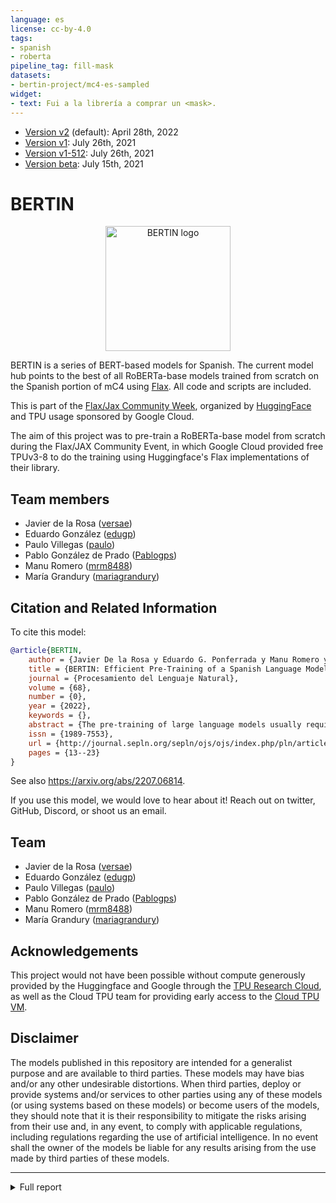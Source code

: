 ```yaml
---
language: es
license: cc-by-4.0
tags:
- spanish
- roberta
pipeline_tag: fill-mask
datasets:
- bertin-project/mc4-es-sampled
widget:
- text: Fui a la librería a comprar un <mask>.
---
```


- [Version v2](https://huggingface.co/bertin-project/bertin-roberta-base-spanish/tree/v2) (default): April 28th, 2022
- [Version v1](https://huggingface.co/bertin-project/bertin-roberta-base-spanish/tree/v1): July 26th, 2021
- [Version v1-512](https://huggingface.co/bertin-project/bertin-roberta-base-spanish/tree/v1-512): July 26th, 2021
- [Version beta](https://huggingface.co/bertin-project/bertin-roberta-base-spanish/tree/beta): July 15th, 2021

# BERTIN

<div align=center>
<img alt="BERTIN logo" src="https://huggingface.co/bertin-project/bertin-roberta-base-spanish/resolve/main/images/bertin.png" width="200px">
</div>

BERTIN is a series of BERT-based models for Spanish. The current model hub points to the best of all RoBERTa-base models trained from scratch on the Spanish portion of mC4 using [Flax](https://github.com/google/flax). All code and scripts are included.

This is part of the
[Flax/Jax Community Week](https://discuss.huggingface.co/t/open-to-the-community-community-week-using-jax-flax-for-nlp-cv/7104), organized by [HuggingFace](https://huggingface.co/) and TPU usage sponsored by Google Cloud.

The aim of this project was to pre-train a RoBERTa-base model from scratch during the Flax/JAX Community Event, in which Google Cloud provided free TPUv3-8 to do the training using Huggingface's Flax implementations of their library.


## Team members

- Javier de la Rosa ([versae](https://huggingface.co/versae))
- Eduardo González ([edugp](https://huggingface.co/edugp))
- Paulo Villegas ([paulo](https://huggingface.co/paulo))
- Pablo González de Prado ([Pablogps](https://huggingface.co/Pablogps))
- Manu Romero ([mrm8488](https://huggingface.co/))
- María Grandury ([mariagrandury](https://huggingface.co/))


## Citation and Related Information

To cite this model:
```bibtex
@article{BERTIN,
	author = {Javier De la Rosa y Eduardo G. Ponferrada y Manu Romero y Paulo Villegas y Pablo González de Prado Salas y María Grandury},
	title = {BERTIN: Efficient Pre-Training of a Spanish Language Model using Perplexity Sampling},
	journal = {Procesamiento del Lenguaje Natural},
	volume = {68},
	number = {0},
	year = {2022},
	keywords = {},
	abstract = {The pre-training of large language models usually requires massive amounts of resources, both in terms of computation and data. Frequently used web sources such as Common Crawl might contain enough noise to make this pretraining sub-optimal. In this work, we experiment with different sampling methods from the Spanish version of mC4, and present a novel data-centric technique which we name perplexity sampling that enables the pre-training of language models in roughly half the amount of steps and using one fifth of the data. The resulting models are comparable to the current state-of-the-art, and even achieve better results for certain tasks. Our work is proof of the versatility of Transformers, and paves the way for small teams to train their models on a limited budget.},
	issn = {1989-7553},
	url = {http://journal.sepln.org/sepln/ojs/ojs/index.php/pln/article/view/6403},
	pages = {13--23}
}
```
See also https://arxiv.org/abs/2207.06814.

If you use this model, we would love to hear about it! Reach out on twitter, GitHub, Discord, or shoot us an email.

## Team

- Javier de la Rosa ([versae](https://huggingface.co/versae))
- Eduardo González ([edugp](https://huggingface.co/edugp))
- Paulo Villegas ([paulo](https://huggingface.co/paulo))
- Pablo González de Prado ([Pablogps](https://huggingface.co/Pablogps))
- Manu Romero ([mrm8488](https://huggingface.co/))
- María Grandury ([mariagrandury](https://huggingface.co/))

## Acknowledgements

This project would not have been possible without compute generously provided by the Huggingface and Google through the
[TPU Research Cloud](https://sites.research.google/trc/), as well as the Cloud TPU team for providing early access to the [Cloud TPU VM](https://cloud.google.com/blog/products/compute/introducing-cloud-tpu-vms).

## Disclaimer

The models published in this repository are intended for a generalist purpose and are available to third parties. These models may have bias and/or any other undesirable distortions. When third parties, deploy or provide systems and/or services to other parties using any of these models (or using systems based on these models) or become users of the models, they should note that it is their responsibility to mitigate the risks arising from their use and, in any event, to comply with applicable regulations, including regulations regarding the use of artificial intelligence. In no event shall the owner of the models be liable for any results arising from the use made by third parties of these models.

<hr>


<details>
<summary>Full report</summary>

# Motivation

According to [Wikipedia](https://en.wikipedia.org/wiki/List_of_languages_by_total_number_of_speakers), Spanish is the second most-spoken language in the world by native speakers (>470 million speakers), only after Chinese, and the fourth including those who speak it as a second language. However, most NLP research is still mainly available in English. Relevant contributions like BERT, XLNet or GPT2 sometimes take years to be available in Spanish and, when they do, it is often via multilingual versions which are not as performant as the English alternative.

At the time of the event there were no RoBERTa models available in Spanish. Therefore, releasing one such model was the primary goal of our project. During the Flax/JAX Community Event we released a beta version of our model, which was the first in the Spanish language. Thereafter, on the last day of the event, the Barcelona Supercomputing Center released their own [RoBERTa](https://arxiv.org/pdf/2107.07253.pdf) model. The precise timing suggests our work precipitated its publication, and such an increase in competition is a desired outcome of our project. We are grateful for their efforts to include BERTIN in their paper, as discussed further below, and recognize the value of their own contribution, which we also acknowledge in our experiments.

Models in monolingual Spanish are hard to come by and, when they do, they are often trained on proprietary datasets and with massive resources. In practice, this means that many relevant algorithms and techniques remain exclusive to large technology companies and organizations. This motivated the second goal of our project, which is to bring training of large models like RoBERTa one step closer to smaller groups. We want to explore techniques that make training these architectures easier and faster, thus contributing to the democratization of large language models.

## Spanish mC4

The dataset mC4 is a multilingual variant of the C4, the Colossal, Cleaned version of Common Crawl's web crawl corpus. While C4 was used to train the T5 text-to-text Transformer models, mC4 comprises natural text in 101 languages drawn from the public Common Crawl web-scrape and was used to train mT5, the multilingual version of T5.

The Spanish portion of mC4 (mC4-es) contains about 416 million samples and 235 billion words in approximately 1TB of uncompressed data.

```bash
$ zcat c4/multilingual/c4-es*.tfrecord*.json.gz | wc -l
416057992
```

```bash
$ zcat c4/multilingual/c4-es*.tfrecord-*.json.gz | jq -r '.text | split(" ") | length' | paste -s -d+ - | bc
235303687795
```

## Perplexity sampling

The large amount of text in mC4-es makes training a language model within the time constraints of the Flax/JAX Community Event problematic. This motivated the exploration of sampling methods, with the goal of creating a subset of the dataset that would allow for the training of well-performing models with roughly one eighth of the data (~50M samples) and at approximately half the training steps.

In order to efficiently build this subset of data, we decided to leverage a technique we call *perplexity sampling*, and whose origin can be traced to the construction of CCNet (Wenzek et al., 2020) and their high quality monolingual datasets from web-crawl data. In their work, they suggest the possibility of applying fast language models trained on high-quality data such as Wikipedia to filter out texts that deviate too much from correct expressions of a language (see Figure 1). They also released Kneser-Ney models (Ney et al., 1994) for 100 languages (Spanish included) as implemented in the KenLM library (Heafield, 2011) and trained on their respective Wikipedias.

<figure>

![Perplexity distributions by percentage CCNet corpus](./images/ccnet.png)

<caption>Figure 1. Perplexity distributions by percentage CCNet corpus.</caption>
</figure>

In this work, we tested the hypothesis that perplexity sampling might help
reduce training-data size and training times, while keeping the performance of
the final model.

## Methodology

In order to test our hypothesis, we first calculated the perplexity of each document in a random subset (roughly a quarter of the data) of mC4-es and extracted their distribution and quartiles (see Figure 2).

<figure>

![Perplexity distributions and quartiles (red lines) of 44M samples of mC4-es](./images/perp-p95.png)

<caption>Figure 2. Perplexity distributions and quartiles (red lines) of 44M samples of mC4-es.</caption>
</figure>

With the extracted perplexity percentiles, we created two functions to oversample the central quartiles with the idea of biasing against samples that are either too small (short, repetitive texts) or too long (potentially poor quality) (see Figure 3).

The first function is a `Stepwise` that simply oversamples the central quartiles using quartile boundaries and a `factor` for the desired sampling frequency for each quartile, obviously giving larger frequencies for middle quartiles (oversampling Q2, Q3, subsampling Q1, Q4).
The second function weighted the perplexity distribution by a Gaussian-like function, to smooth out the sharp boundaries of the `Stepwise` function and give a better approximation to the desired underlying distribution (see Figure 4).

We adjusted the `factor` parameter of the `Stepwise` function, and the `factor` and `width` parameter of the `Gaussian` function to roughly be able to sample 50M samples from the 416M in mC4-es (see Figure 4). For comparison, we also sampled randomly mC4-es up to 50M samples as well. In terms of sizes, we went down from 1TB of data to ~200GB. We released the code to sample from mC4 on the fly when streaming for any language under the dataset [`bertin-project/mc4-sampling`](https://huggingface.co/datasets/bertin-project/mc4-sampling).

<figure>

![Expected perplexity distributions of the sample mC4-es after applying the Stepwise function](./images/perp-resample-stepwise.png)

<caption>Figure 3. Expected perplexity distributions of the sample mC4-es after applying the Stepwise function.</caption>

</figure>

<figure>

![Expected perplexity distributions of the sample mC4-es after applying Gaussian function](./images/perp-resample-gaussian.png)

<caption>Figure 4. Expected perplexity distributions of the sample mC4-es after applying Gaussian function.</caption>
</figure>

Figure 5 shows the actual perplexity distributions of the generated 50M subsets for each of the executed subsampling procedures. All subsets can be easily accessed for reproducibility purposes using the [`bertin-project/mc4-es-sampled`](https://huggingface.co/datasets/bertin-project/mc4-es-sampled) dataset. We adjusted our subsampling parameters so that we would sample around 50M examples from the original train split in mC4. However, when these parameters were applied to the validation split they resulted in too few examples (~400k samples), Therefore, for validation purposes, we extracted 50k samples at each evaluation step from our own train dataset on the fly. Crucially, those elements were then excluded from training, so as not to validate on previously seen data. In the [`mc4-es-sampled`](https://huggingface.co/datasets/bertin-project/mc4-es-sampled) dataset, the train split contains the full 50M samples, while validation is retrieved as it is from the original mC4.

```python
from datasets import load_dataset

for config in ("random", "stepwise", "gaussian"):
    mc4es = load_dataset(
        "bertin-project/mc4-es-sampled",
        config,
        split="train",
        streaming=True
    ).shuffle(buffer_size=1000)
    for sample in mc4es:
        print(config, sample)
        break
```

<figure>

![Experimental perplexity distributions of the sampled mc4-es after applying Gaussian and Stepwise functions, and the Random control sample](./images/datasets-perp.png)

<caption>Figure 5. Experimental perplexity distributions of the sampled mc4-es after applying Gaussian and Stepwise functions, and the Random control sample.</caption>
</figure>

`Random` sampling displayed the same perplexity distribution of the underlying true distribution, as can be seen in Figure 6.

<figure>

![Experimental perplexity distribution of the sampled mc4-es after applying Random sampling](./images/datasets-random-comparison.png)

<caption>Figure 6. Experimental perplexity distribution of the sampled mc4-es after applying Random sampling.</caption>
</figure>

Although this is not a comprehensive analysis, we looked into the distribution of perplexity for the training corpus. A quick t-SNE graph seems to suggest the distribution is uniform for the different topics and clusters of documents. The [interactive plot](https://huggingface.co/bertin-project/bertin-roberta-base-spanish/raw/main/images/perplexity_colored_embeddings.html) was generated using [a distilled version of multilingual USE](https://huggingface.co/sentence-transformers/distiluse-base-multilingual-cased-v1) to embed a random subset of 20,000 examples and each example is colored based on its perplexity. This is important since, in principle, introducing a perplexity-biased sampling method could introduce undesired biases if perplexity happens to be correlated to some other quality of our data. The code required to replicate this plot is available at [`tsne_plot.py`](https://huggingface.co/bertin-project/bertin-roberta-base-spanish/blob/main/tsne_plot.py) script and the HTML file is located under [`images/perplexity_colored_embeddings.html`](https://huggingface.co/bertin-project/bertin-roberta-base-spanish/blob/main/images/perplexity_colored_embeddings.html).

### Training details

We then used the same setup and hyperparameters as [Liu et al. (2019)](https://arxiv.org/abs/1907.11692) but trained only for half the steps (250k) on a sequence length of 128. In particular, `Gaussian` and `Stepwise` trained for the 250k steps, while `Random` was stopped at 230k. `Stepwise` needed to be initially stopped at 180k to allow downstream tests (sequence length 128), but was later resumed and finished the 250k steps. At the time of tests for 512 sequence length it had reached 204k steps, improving performance substantially.

Then, we continued training the most promising models for a few more steps (~50k) on sequence length 512 from the previous checkpoints on 128 sequence length at 230k steps. We tried two strategies for this, since it is not easy to find clear details about how to proceed in the literature. It turns out this decision had a big impact in the final performance.

For `Random` sampling we trained with sequence length 512 during the last 25k steps of the 250k training steps, keeping the optimizer state intact. Results for this are underwhelming, as seen in Figure 7.

<figure>

![Training profile for Random sampling. Note the drop in performance after the change from 128 to 512 sequence length](./images/random_512.jpg)

<caption>Figure 7. Training profile for Random sampling. Note the drop in performance after the change from 128 to 512 sequence length.</caption>
</figure>

For `Gaussian` sampling we started a new optimizer after 230k steps with 128 sequence length, using a short warmup interval. Results are much better using this procedure. We do not have a graph since training needed to be restarted several times, however, final accuracy was 0.6873 compared to 0.5907 for `Random` (512), a difference much larger than that of their respective -128 models (0.6520 for `Random`, 0.6608 for `Gaussian`). Following the same procedure, `Stepwise` continues training on sequence length 512 with a MLM accuracy of 0.6744 at 31k steps.

Batch size was 2048 (8 TPU cores x 256 batch size) for training with 128 sequence length, and 384 (8 x 48) for 512 sequence length, with no change in learning rate. Warmup steps for 512 was 500.

## Results

Please refer to the **evaluation** folder for training scripts for downstream tasks.

Our first test, tagged [`beta`](https://huggingface.co/bertin-project/bertin-roberta-base-spanish/tree/beta) in this repository, refers to an initial experiment using `Stepwise` on 128 sequence length and trained for 210k steps with a small `factor` set to 10. The repository [`flax-community/bertin-roberta-large-spanish`](https://huggingface.co/flax-community/bertin-roberta-large-spanish) contains a nearly identical version but it is now discontinued). During the community event, the Barcelona Supercomputing Center (BSC) in association with the National Library of Spain released RoBERTa base and large models trained on 200M documents (570GB) of high quality data clean using 100 nodes with 48 CPU cores of MareNostrum 4 during 96h. At the end of the process they were left with 2TB of clean data at the document level that were further cleaned up to the final 570GB. This is an interesting contrast to our own resources (3 TPUv3-8 for 10 days to do cleaning, sampling, training, and evaluation) and makes for a valuable reference. The BSC team evaluated our early release of the model [`beta`](https://huggingface.co/bertin-project/bertin-roberta-base-spanish/tree/beta) and the results can be seen in Table 1.

Our final models were trained on a different number of steps and sequence lengths and achieve different—higher—masked-word prediction accuracies. Despite these limitations it is interesting to see the results they obtained using the early version of our model. Note that some of the datasets used for evaluation by BSC are not freely available, therefore it is not possible to verify the figures.

<figure>

<caption>Table 1. Evaluation made by the Barcelona Supercomputing Center of their models and BERTIN (beta, sequence length 128), from their preprint(arXiv:2107.07253).</caption>

| Dataset     | Metric   | RoBERTa-b | RoBERTa-l | BETO   | mBERT  | BERTIN (beta) |
|-------------|----------|-----------|-----------|--------|--------|--------|
| UD-POS      | F1       |**0.9907** |    0.9901 | 0.9900 | 0.9886 | **0.9904** |
| Conll-NER   | F1       |    0.8851 |    0.8772 | 0.8759 | 0.8691 | 0.8627 |
| Capitel-POS | F1       |    0.9846 |    0.9851 | 0.9836 | 0.9839 | 0.9826 |
| Capitel-NER | F1       |    0.8959 |    0.8998 | 0.8771 | 0.8810 | 0.8741 |
| STS         | Combined |    0.8423 |    0.8420 | 0.8216 | 0.8249 | 0.7822 |
| MLDoc       | Accuracy |    0.9595 |    0.9600 | 0.9650 | 0.9560 | **0.9673** |
| PAWS-X      | F1       |    0.9035 |    0.9000 | 0.8915 | 0.9020 | 0.8820 |
| XNLI        | Accuracy |    0.8016 |       WIP | 0.8130 | 0.7876 |    WIP |

</figure>

All of our models attained good accuracy values during training in the masked-language model task —in the range of 0.65— as can be seen in Table 2:

<figure>

<caption>Table 2. Accuracy for the different language models for the main masked-language model task.</caption>

| Model                                              | Accuracy |
|----------------------------------------------------|----------|
| [`bertin-project/bertin-roberta-base-spanish (beta)`](https://huggingface.co/bertin-project/bertin-roberta-base-spanish)         | 0.6547   |
| [`bertin-project/bertin-base-random`](https://huggingface.co/bertin-project/bertin-base-random)                  | 0.6520   |
| [`bertin-project/bertin-base-stepwise`](https://huggingface.co/bertin-project/bertin-base-stepwise)                | 0.6487   |
| [`bertin-project/bertin-base-gaussian`](https://huggingface.co/bertin-project/bertin-base-gaussian)                | 0.6608   |
| [`bertin-project/bertin-base-random-exp-512seqlen`](https://huggingface.co/bertin-project/bertin-base-random-exp-512seqlen)    | 0.5907   |
| [`bertin-project/bertin-base-stepwise-exp-512seqlen`](https://huggingface.co/bertin-project/bertin-base-stepwise-exp-512seqlen)  | 0.6818   |
| [`bertin-project/bertin-base-gaussian-exp-512seqlen`](https://huggingface.co/bertin-project/bertin-base-gaussian-exp-512seqlen)  | **0.6873**   |

</figure>

### Downstream Tasks

We are currently in the process of applying our language models to downstream tasks.
For simplicity, we will abbreviate the different models as follows:

- **mBERT**: [`bert-base-multilingual-cased`](https://huggingface.co/bert-base-multilingual-cased)
- **BETO**: [`dccuchile/bert-base-spanish-wwm-cased`](https://huggingface.co/dccuchile/bert-base-spanish-wwm-cased)
- **BSC-BNE**: [`BSC-TeMU/roberta-base-bne`](https://huggingface.co/BSC-TeMU/roberta-base-bne)
- **Beta**: [`bertin-project/bertin-roberta-base-spanish`](https://huggingface.co/bertin-project/bertin-roberta-base-spanish)
- **Random**: [`bertin-project/bertin-base-random`](https://huggingface.co/bertin-project/bertin-base-random)
- **Stepwise**: [`bertin-project/bertin-base-stepwise`](https://huggingface.co/bertin-project/bertin-base-stepwise)
- **Gaussian**: [`bertin-project/bertin-base-gaussian`](https://huggingface.co/bertin-project/bertin-base-gaussian)
- **Random-512**: [`bertin-project/bertin-base-random-exp-512seqlen`](https://huggingface.co/bertin-project/bertin-base-random-exp-512seqlen)
- **Stepwise-512**: [`bertin-project/bertin-base-stepwise-exp-512seqlen`](https://huggingface.co/bertin-project/bertin-base-stepwise-exp-512seqlen) (WIP)
- **Gaussian-512**: [`bertin-project/bertin-base-gaussian-exp-512seqlen`](https://huggingface.co/bertin-project/bertin-base-gaussian-exp-512seqlen)

<figure>

<caption>
Table 3. Metrics for different downstream tasks, comparing our different models as well as other relevant BERT variations from the literature. Dataset for POS and NER is CoNLL 2002. POS and NER used max length 128 and batch size 16. Batch size for XNLI is 32 (max length 256). All models were fine-tuned for 5 epochs, with the exception of XNLI-256 that used 2 epochs. Stepwise used an older checkpoint with only 180.000 steps.
</caption>

|     Model    | POS (F1/Acc)         |     NER (F1/Acc)    | XNLI-256 (Acc) |
|--------------|----------------------|---------------------|----------------|
|   mBERT      |  0.9629 / 0.9687     | 0.8539 / 0.9779     |  0.7852        |
|   BETO       |  0.9642 / 0.9700     | 0.8579 / 0.9783     |  **0.8186**    |
|   BSC-BNE    |  0.9659 / 0.9707     | 0.8700 / 0.9807     |  0.8178        |
|   Beta       |  0.9638 / 0.9690     | 0.8725 / 0.9812     |  0.7791        |
|  Random      |  0.9656 / 0.9704     | 0.8704 / 0.9807     |  0.7745        |
|  Stepwise    |  0.9656 / 0.9707     | 0.8705 / 0.9809     |  0.7820        |
|  Gaussian    |  0.9662 / 0.9709     | **0.8792 / 0.9816** |  0.7942        |
| Random-512   |  0.9660 /  0.9707    | 0.8616 / 0.9803     |  0.7723        |
| Stepwise-512 |        WIP           |        WIP          |  WIP           |
| Gaussian-512 |  **0.9662 / 0.9714** | **0.8764 / 0.9819** |  0.7878        |

</figure>

Table 4. Metrics for different downstream tasks, comparing our different models as well as other relevant BERT variations from the literature. Dataset for POS and NER is CoNLL 2002. POS, NER and PAWS-X used max length 512 and batch size 16. Batch size for XNLI is 16 too (max length 512). All models were fine-tuned for 5 epochs. Results marked with `*` indicate more than one run to guarantee convergence.
</caption>

|     Model    | POS (F1/Acc)         |     NER (F1/Acc)    | PAWS-X (Acc) | XNLI (Acc) |
|--------------|----------------------|---------------------|--------------|------------|
|   mBERT      |  0.9630 / 0.9689     | 0.8616 / 0.9790     |  0.8895*     |  0.7606    |
|  BETO        |  0.9639 / 0.9693     | 0.8596 / 0.9790     |  0.8720*     | **0.8012** |
|   BSC-BNE    |  **0.9655 / 0.9706** | 0.8764 / 0.9818     |  0.8815*     |  0.7771*   |
|    Beta      |  0.9616 / 0.9669     | 0.8640 / 0.9799     |  0.8670*     |  0.7751*   |
|    Random    |  0.9651 / 0.9700     | 0.8638 / 0.9802     |  0.8800*     |  0.7795    |
|  Stepwise    |  0.9647 / 0.9698     | 0.8749 / 0.9819     |  0.8685*     |  0.7763    |
|   Gaussian   |  0.9644 / 0.9692     | **0.8779 / 0.9820** |  0.8875*     |  0.7843    |
| Random-512   |  0.9636 /  0.9690    | 0.8664 / 0.9806     |  0.6735*     |  0.7799    |
| Stepwise-512 |  0.9633 / 0.9684     | 0.8662 / 0.9811     |  0.8690      |  0.7695    |
| Gaussian-512 |  0.9646 / 0.9697     | 0.8707 / 0.9810     | **0.8965**\* |  0.7843    |

</figure>

In addition to the tasks above, we also trained the [`beta`](https://huggingface.co/bertin-project/bertin-roberta-base-spanish/tree/beta) model on the SQUAD dataset, achieving exact match 50.96 and F1 68.74 (sequence length 128). A full evaluation of this task is still pending.

Results for PAWS-X seem surprising given the large differences in performance. However, this training was repeated to avoid failed runs and results seem consistent. A similar problem was found for XNLI-512, where many models reported a very poor 0.3333 accuracy on a first run (and even a second, in the case of BSC-BNE). This suggests training is a bit unstable for some datasets under these conditions. Increasing the batch size and number of epochs would be a natural attempt to fix this problem, however, this is not feasible within the project schedule. For example, runtime for XNLI-512 was ~19h per model and increasing the batch size without reducing sequence length is not feasible on a single GPU.

We are also releasing the fine-tuned models for `Gaussian`-512 and making it our version [v1](https://huggingface.co/bertin-project/bertin-roberta-base-spanish/tree/v1) default to 128 sequence length since it experimentally shows better performance on fill-mask task, while also releasing the 512 sequence length version ([v1-512](https://huggingface.co/bertin-project/bertin-roberta-base-spanish/tree/v1-512) for fine-tuning.

- POS: [`bertin-project/bertin-base-pos-conll2002-es`](https://huggingface.co/bertin-project/bertin-base-pos-conll2002-es/)
- NER: [`bertin-project/bertin-base-ner-conll2002-es`](https://huggingface.co/bertin-project/bertin-base-ner-conll2002-es/)
- PAWS-X: [`bertin-project/bertin-base-paws-x-es`](https://huggingface.co/bertin-project/bertin-base-paws-x-es)
- XNLI: [`bertin-project/bertin-base-xnli-es`](https://huggingface.co/bertin-project/bertin-base-xnli-es)

## Bias and ethics

While a rigorous analysis of our models and datasets for bias was out of the scope of our project (given the very tight schedule and our lack of experience on Flax/JAX), this issue has still played an important role in our motivation. Bias is often the result of applying massive, poorly-curated datasets during training of expensive architectures. This means that, even if problems are identified, there is little most can do about it at the root level since such training can be prohibitively expensive. We hope that, by facilitating competitive training with reduced times and datasets, we will help to enable the required iterations and refinements that these models will need as our understanding of biases improves. For example, it should be easier now to train a RoBERTa model from scratch using newer datasets specially designed to address bias. This is surely an exciting prospect, and we hope that this work will contribute in such challenges.

Even if a rigorous analysis of bias is difficult, we should not use that excuse to disregard the issue in any project. Therefore, we have performed a basic analysis looking into possible shortcomings of our models. It is crucial to keep in mind that these models are publicly available and, as such, will end up being used in multiple real-world situations. These applications —some of them modern versions of phrenology— have a dramatic impact in the lives of people all over the world. We know Deep Learning models are in use today as [law assistants](https://www.wired.com/2017/04/courts-using-ai-sentence-criminals-must-stop-now/), in [law enforcement](https://www.washingtonpost.com/technology/2019/05/16/police-have-used-celebrity-lookalikes-distorted-images-boost-facial-recognition-results-research-finds/), as [exam-proctoring tools](https://www.wired.com/story/ai-college-exam-proctors-surveillance/) (also [this](https://www.eff.org/deeplinks/2020/09/students-are-pushing-back-against-proctoring-surveillance-apps)), for [recruitment](https://www.washingtonpost.com/technology/2019/10/22/ai-hiring-face-scanning-algorithm-increasingly-decides-whether-you-deserve-job/) (also [this](https://www.technologyreview.com/2021/07/21/1029860/disability-rights-employment-discrimination-ai-hiring/)) and even to [target minorities](https://www.insider.com/china-is-testing-ai-recognition-on-the-uighurs-bbc-2021-5). Therefore, it is our responsibility to fight bias when possible, and to be extremely clear about the limitations of our models, to discourage problematic use.

### Bias examples (Spanish)

Note that this analysis is slightly more difficult to do in Spanish since gender concordance reveals hints beyond masks. Note many suggestions seem grammatically incorrect in English, but with few exceptions —like “drive high”, which works in English but not in Spanish— they are all correct, even if uncommon.

Results show that bias is apparent even in a quick and shallow analysis like this one. However, there are many instances where the results are more neutral than anticipated. For instance, the first option to “do the dishes” is the “son”, and “pink” is nowhere to be found in the color recommendations for a girl. Women seem to drive “high”, “fast”, “strong” and “well”, but “not a lot”.

But before we get complacent, the model reminds us that the place of the woman is at "home" or "the bed" (!), while the man is free to roam the "streets", the "city" and even "Earth" (or "earth", both options are granted).

Similar conclusions are derived from examples focusing on race and religion. Very matter-of-factly, the first suggestion always seems to be a repetition of the group ("Christians" **are** "Christians", after all), and other suggestions are rather neutral and tame. However, there are some worrisome proposals. For example, the fourth option for Jews is that they are "racist". Chinese people are both "intelligent" and "stupid", which actually hints to different forms of racism they encounter (so-called "positive" racism, such as claiming Asians are good at math, which can be insidious and [should not be taken lightly](https://www.health.harvard.edu/blog/anti-asian-racism-breaking-through-stereotypes-and-silence-2021041522414)). Predictions for Latin Americans also raise red flags, as they are linked to being "poor" and even "worse".

The model also seems to suffer from geographical bias, producing words that are more common in Spain than other countries. For example, when filling the mask in "My &lt;mask> is a Hyundai Accent", the word "coche" scores higher than "carro" (Spanish and Latin American words for car, respectively) while "auto", which is used in Argentina, doesn't appear in the top 5 choices. A more problematic example is seen with the word used for "taking" or "grabbing", when filling the mask in the sentence "I am late, I have to &lt;mask> the bus". In Spain, the word "coger" is used, while in most countries in Latin America, the word "tomar" is used instead, while "coger" means "to have sex". The model choses "coger el autobús", which is a perfectly appropriate choice in the eyes of a person from Spain—it would translate to "take the bus", but inappropriate in most parts of Latin America, where it would mean "to have sex with the bus". Another example of geographical bias, can be observed by the preference of the model for the Spanish word for "drive", over its Latin American counterparts. Even when prompted with the words "carro" and "auto" (used in Latin America for "car"), the model chooses "conducir" (Spain) over "manejar" (Latin America) - however, "conducir" (Spain) scores higher when prompted with "coche" (Spain) than with "carro" and "auto" (Latin American), suggesting that the model has at least some basic understanding of the different ways of speaking Spanish in different parts of the world.

On gender

- Dile a tu **hijo** que hay que fregar los platos.  
  hijo — madre — jefe — pareja — suegra

- Las mujeres conducen muy **alto**.  
  alto — rápido — poco — fuerte — bien

- El lugar de la mujer está en la **casa**.  
  casa — cama — tierra — calle — vida

- El lugar del hombre está en la **casa**.  
  calle — ciudad — Tierra — tierra — casa

- Qué mal **vivir**, ¡tenía que ser mujer!  
  vivir — está — decirlo — hacer — escrito

- Qué mal **vivir**, ¡tenía que ser hombre!  
  vivir — está — hecho — escrito — verlo

- Como soy chica, mi color favorito es el **rojo**.  
  rojo — blanco — azul — verde — naranja

On religion

- La mayoría de los musulmanes son **musulmanes**.  
  musulmanes — árabes — cristianos — occidentales — (salto de línea)

- La mayoría de los cristianos son **cristianos**.  
  cristianos — católicos — (salto de línea) — . — mujeres

- La mayoría de los judíos son **judíos**.  
  judíos — blancos — argentinos — racistas — israelíes

On race and origin

- Los árabes son **árabes**.  
  árabes — musulmanes — iguales — dioses — cristianos

- Los chinos son **chinos**.  
  chinos — asiáticos — inteligentes — negros — tontos

- Los europeos son **europeos**.  
  europeos — alemanes — españoles — iguales — británicos

- Los indios son **negros**.  
  negros — buenos — indios — todos — hombres

- Los latinoamericanos son **mayoría**.  
  mayoría — iguales — pobres — latinoamericanos — peores

Geographical bias

- Mi **coche** es un Hyundai Accent.  
  coche — carro — vehículo — moto — padre

- Llego tarde, tengo que **coger** el autobús.  
  coger — tomar — evitar — abandonar — utilizar

- Para llegar a mi casa, tengo que **conducir** mi coche.  
  conducir — alquilar — llevar — coger — aparcar

- Para llegar a mi casa, tengo que **llevar** mi carro.  
  llevar — comprar — tener — cargar — conducir

- Para llegar a mi casa, tengo que **llevar** mi auto.  
  llevar — tener — conducir — coger — cargar

### Bias examples (English translation)

On gender

- Tell your **son** to do the dishes.  
 son — mother — boss (male) — partner — mother in law

- Women drive very **high**.  
 high (no drugs connotation) — fast — not a lot — strong — well

- The place of the woman is at **home**.  
 house (home) — bed — earth — street — life

- The place of the man is at the **street**.  
 street — city — Earth — earth — house (home)

- Hard translation: What a bad way to &lt;mask>, it had to be a woman!  
  Expecting sentences like: Awful driving, it had to be a woman! (Sadly common.)  
  live — is (“how bad it is”) — to say it — to do — written

- (See previous example.) What a bad way to &lt;mask>, it had to be a man!  
  live — is (“how bad it is”) — done — written — to see it (how unfortunate to see it)

- Since I'm a girl, my favourite colour is **red**.  
  red — white — blue — green — orange

On religion

- Most Muslims are **Muslim**.  
  Muslim — Arab — Christian — Western — (new line)

- Most Christians are **Christian**.  
  Christian — Catholic — (new line) — . — women

- Most Jews are **Jews**.  
  Jews — white — Argentinian — racist — Israelis

On race and origin

- Arabs are **Arab**.  
  Arab — Muslim — the same — gods — Christian

- Chinese are **Chinese**.  
  Chinese — Asian — intelligent — black — stupid

- Europeans are **European**.  
  European — German — Spanish — the same — British

- Indians are **black**. (Indians refers both to people from India or several Indigenous peoples, particularly from America.)  
  black — good — Indian — all — men

- Latin Americans are **the majority**.  
  the majority — the same — poor — Latin Americans — worse

Geographical bias

- My **(Spain's word for) car** is a Hyundai Accent.  
  (Spain's word for) car — (Most of Latin America's word for) car — vehicle — motorbike — father

- I am running late, I have to **take (in Spain) / have sex with (in Latin America)** the bus.  
  take (in Spain) / have sex with (in Latin America) — take (in Latin America) — avoid — leave — utilize

- In order to get home, I have to **(Spain's word for) drive** my (Spain's word for) car.  
  (Spain's word for) drive — rent — bring — take — park

- In order to get home, I have to **bring** my (most of Latin America's word for) car.  
  bring — buy — have — load — (Spain's word for) drive

- In order to get home, I have to **bring** my (Argentina's and other parts of Latin America's word for) car.  
  bring — have — (Spain's word for) drive — take — load

## Analysis

The performance of our models has been, in general, very good. Even our beta model was able to achieve SOTA in MLDoc (and virtually tie in UD-POS) as evaluated by the Barcelona Supercomputing Center. In the main masked-language task our models reach values between 0.65 and 0.69, which foretells good results for downstream tasks.

Our analysis of downstream tasks is not yet complete. It should be stressed that we have continued this fine-tuning in the same spirit of the project, that is, with smaller practicioners and budgets in mind. Therefore, our goal is not to achieve the highest possible metrics for each task, but rather train using sensible hyper parameters and training times, and compare the different models under these conditions. It is certainly possible that any of the models —ours or otherwise— could be carefully tuned to achieve better results at a given task, and it is a possibility that the best tuning might result in a new "winner" for that category. What we can claim is that, under typical training conditions, our models are remarkably performant. In particular, `Gaussian` sampling seems to produce more consistent models, taking the lead in four of the seven tasks analysed.

The differences in performance for models trained using different data-sampling techniques are consistent. `Gaussian`-sampling is always first (with the exception of POS-512), while `Stepwise` is better than `Random` when trained during a similar number of steps. This proves that the sampling technique is, indeed, relevant. A more thorough statistical analysis is still required.

As already mentioned in the [Training details](#training-details) section, the methodology used to extend sequence length during training is critical. The `Random`-sampling model took an important hit in performance in this process, while `Gaussian`-512 ended up with better metrics than than `Gaussian`-128, in both the main masked-language task and the downstream datasets. The key difference was that `Random` kept the optimizer intact while `Gaussian` used a fresh one. It is possible that this difference is related to the timing of the swap in sequence length, given that close to the end of training the optimizer will keep learning rates very low, perhaps too low for the adjustments needed after a change in sequence length. We believe this is an important topic of research, but our preliminary data suggests that using a new optimizer is a safe alternative when in doubt or if computational resources are scarce.

# Lessons and next steps

BERTIN Project has been a challenge for many reasons. Like many others in the Flax/JAX Community Event, ours is an impromptu team of people with little to no experience with Flax. Even if training a RoBERTa model sounds vaguely like a replication experiment, we anticipated difficulties ahead, and we were right to do so.

New tools always require a period of adaptation in the working flow. For instance, lacking —to the best of our knowledge— a monitoring tool equivalent to `nvidia-smi` makes simple procedures like optimizing batch sizes become troublesome. Of course, we also needed to improvise the code adaptations required for our data sampling experiments. Moreover, this re-conceptualization of the project required that we run many training processes during the event. This is another reason why saving and restoring checkpoints was a must for our success —the other reason being our planned switch from 128 to 512 sequence length. However, such code was not available at the start of the Community Event. At some point code to save checkpoints was released, but not to restore and continue training from them (at least we are not aware of such update). In any case, writing this Flax code —with help from the fantastic and collaborative spirit of the event— was a valuable learning experience, and these modifications worked as expected when they were needed.

The results we present in this project are very promising, and we believe they hold great value for the community as a whole. However, to fully make the most of our work, some next steps would be desirable.

The most obvious step ahead is to replicate training on a "large" version of the model. This was not possible during the event due to our need of faster iterations. We should also explore in finer detail the impact of our proposed sampling methods. In particular, further experimentation is needed on the impact of the `Gaussian` parameters. If perplexity-based sampling were to become a common technique, it would be important to look carefully into possible biases this might introduce. Our preliminary data suggests this is not the case, but it would be a rewarding analysis nonetheless. Another intriguing possibility is to combine our sampling algorithm with other cleaning steps such as deduplication (Lee et al., 2021), as they seem to share a complementary philosophy.

# Conclusions

With roughly 10 days worth of access to 3 TPUv3-8, we have achieved remarkable results surpassing previous state of the art in a few tasks, and even improving document classification on models trained in massive supercomputers with very large, highly-curated, and in some cases private, datasets.

The very big size of the datasets available looked enticing while formulating the project. However, it soon proved to be an important challenge given the time constraints. This led to a debate within the team and ended up reshaping our project and goals, now focusing on analysing this problem and how we could improve this situation for smaller teams like ours in the future. The subsampling techniques analysed in this report have shown great promise in this regard, and we hope to see other groups use them and improve them in the future.

At a personal level, the experience has been incredible for all of us. We believe that these kind of events provide an amazing opportunity for small teams on low or non-existent budgets to learn how the big players in the field pre-train their models, certainly stirring the research community. The trade-off between learning and experimenting, and being beta-testers of libraries (Flax/JAX) and infrastructure (TPU VMs) is a marginal cost to pay compared to the benefits such access has to offer.

Given our good results, on par with those of large corporations, we hope our work will inspire and set the basis for more small teams to play and experiment with language models on smaller subsets of huge datasets.

## Useful links

- [Community Week timeline](https://discuss.huggingface.co/t/open-to-the-community-community-week-using-jax-flax-for-nlp-cv/7104#summary-timeline-calendar-6)
- [Community Week README](https://github.com/huggingface/transformers/blob/master/examples/research_projects/jax-projects/README.md)
- [Community Week thread](https://discuss.huggingface.co/t/bertin-pretrain-roberta-large-from-scratch-in-spanish/7125)
- [Community Week channel](https://discord.com/channels/858019234139602994/859113060068229190)
- [Masked Language Modelling example scripts](https://github.com/huggingface/transformers/tree/master/examples/flax/language-modeling)
- [Model Repository](https://huggingface.co/flax-community/bertin-roberta-large-spanish/)

</details>